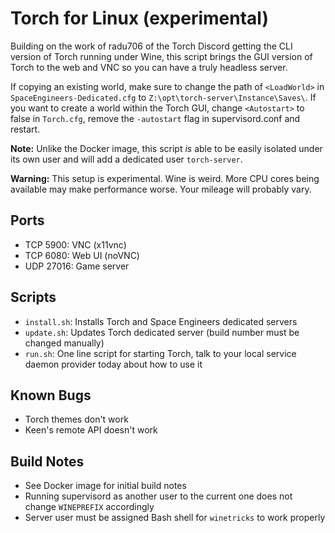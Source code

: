 Torch for Linux (experimental)
==============================

Building on the work of radu706 of the Torch Discord getting the CLI version of Torch running under Wine, this script brings the GUI version of Torch to the web and VNC so you can have a truly headless server.

If copying an existing world, make sure to change the path of `<LoadWorld>` in `SpaceEngineers-Dedicated.cfg` to `Z:\opt\torch-server\Instance\Saves\`. If you want to create a world within the Torch GUI, change `<Autostart>` to false in `Torch.cfg`, remove the `-autostart` flag in supervisord.conf and restart.

**Note:** Unlike the Docker image, this script *is* able to be easily isolated under its own user and will add a dedicated user `torch-server`.

**Warning:** This setup is experimental. Wine is weird. More CPU cores being available may make performance worse. Your mileage will probably vary.

Ports
-----
* TCP 5900: VNC (x11vnc)
* TCP 6080: Web UI (noVNC)
* UDP 27016: Game server

Scripts
-------
* `install.sh`: Installs Torch and Space Engineers dedicated servers
* `update.sh`: Updates Torch dedicated server (build number must be changed manually)
* `run.sh`: One line script for starting Torch, talk to your local service daemon provider today about how to use it

Known Bugs
----------
* Torch themes don't work
* Keen's remote API doesn't work

Build Notes
-----------
* See Docker image for initial build notes
* Running supervisord as another user to the current one does not change `WINEPREFIX` accordingly
* Server user must be assigned Bash shell for `winetricks` to work properly
